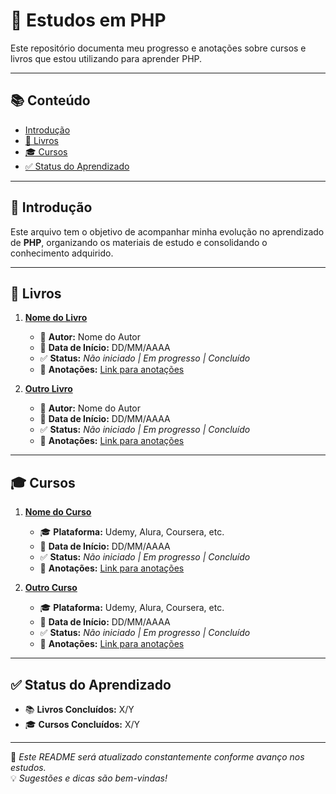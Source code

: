 # 🚀 Estudos em PHP

Este repositório documenta meu progresso e anotações sobre cursos e livros que estou utilizando para aprender PHP.

---

## 📚 Conteúdo

- [Introdução](#introdução)
- [📖 Livros](#livros)
- [🎓 Cursos](#cursos)
- [✅ Status do Aprendizado](#status-do-aprendizado)

---

## 🐘 Introdução

Este arquivo tem o objetivo de acompanhar minha evolução no aprendizado de **PHP**, organizando os materiais de estudo e consolidando o conhecimento adquirido.

---

## 📖 Livros

1. **[Nome do Livro](#)**  
   - 📌 **Autor:** Nome do Autor  
   - 📆 **Data de Início:** DD/MM/AAAA  
   - ✅ **Status:** *Não iniciado | Em progresso | Concluído*  
   - 📜 **Anotações:** [Link para anotações](#)

2. **[Outro Livro](#)**  
   - 📌 **Autor:** Nome do Autor  
   - 📆 **Data de Início:** DD/MM/AAAA  
   - ✅ **Status:** *Não iniciado | Em progresso | Concluído*  
   - 📜 **Anotações:** [Link para anotações](#)

---

## 🎓 Cursos

1. **[Nome do Curso](#)**  
   - 🎓 **Plataforma:** Udemy, Alura, Coursera, etc.  
   - 📆 **Data de Início:** DD/MM/AAAA  
   - ✅ **Status:** *Não iniciado | Em progresso | Concluído*  
   - 📜 **Anotações:** [Link para anotações](#)

2. **[Outro Curso](#)**  
   - 🎓 **Plataforma:** Udemy, Alura, Coursera, etc.  
   - 📆 **Data de Início:** DD/MM/AAAA  
   - ✅ **Status:** *Não iniciado | Em progresso | Concluído*  
   - 📜 **Anotações:** [Link para anotações](#)

---

## ✅ Status do Aprendizado

- 📚 **Livros Concluídos:** X/Y  
- 🎓 **Cursos Concluídos:** X/Y  

---

📌 *Este README será atualizado constantemente conforme avanço nos estudos.*  
💡 *Sugestões e dicas são bem-vindas!*  
